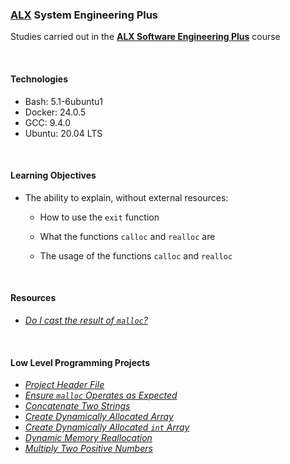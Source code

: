 ### [ALX](https://www.alxafrica.com/) System Engineering Plus

Studies carried out in the **[ALX Software Engineering Plus](https://www.alxafrica.com/software-engineering-plus/)** course

<br />

#### Technologies

* Bash:		5.1-6ubuntu1
* Docker:	24.0.5
* GCC:		9.4.0
* Ubuntu:	20.04 LTS

<br />

#### Learning Objectives

* The ability to explain, without external resources:
	* How to use the `exit` function

	* What the functions `calloc` and `realloc` are

	* The usage of the functions `calloc` and `realloc`

<br />

#### Resources

* _[Do I cast the result of `malloc`?](https://stackoverflow.com/questions/605845/should-i-cast-the-result-of-malloc)_

<br />

#### Low Level Programming Projects

* _[Project Header File](main.h)_
* _[Ensure `malloc` Operates as Expected](0-malloc_checked.c)_
* _[Concatenate Two Strings](1-string_nconcat.c)_
* _[Create Dynamically Allocated Array](2-calloc.c)_
* _[Create Dynamically Allocated `int` Array](3-array_range.c)_
* _[Dynamic Memory Reallocation](100-realloc.c)_ 
* _[Multiply Two Positive Numbers](101-mul.c)_

<br />
